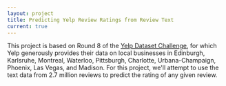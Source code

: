```yaml
---
layout: project
title: Predicting Yelp Review Ratings from Review Text
current: true
---
```


This project is based on Round 8 of the [Yelp Dataset Challenge](https://www.yelp.com/dataset_challenge), for which Yelp generously provides their data on local businesses in Edinburgh, Karlsruhe, Montreal, Waterloo, Pittsburgh, Charlotte, Urbana-Champaign, Phoenix, Las Vegas, and Madison. For this project, we'll attempt to use the text data from 2.7 million reviews to predict the rating of any given review.
